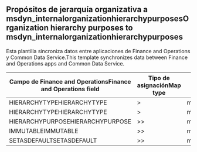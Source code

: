 ## <a name="organization-hierarchy-purposes-to-msdyn_internalorganizationhierarchypurposes"></a><span data-ttu-id="c2cdb-101">Propósitos de jerarquía organizativa a msdyn_internalorganizationhierarchypurposes</span><span class="sxs-lookup"><span data-stu-id="c2cdb-101">Organization hierarchy purposes to msdyn_internalorganizationhierarchypurposes</span></span>

<span data-ttu-id="c2cdb-102">Esta plantilla sincroniza datos entre aplicaciones de Finance and Operations y Common Data Service.</span><span class="sxs-lookup"><span data-stu-id="c2cdb-102">This template synchronizes data between Finance and Operations apps and Common Data Service.</span></span>

<span data-ttu-id="c2cdb-103">Campo de Finance and Operations</span><span class="sxs-lookup"><span data-stu-id="c2cdb-103">Finance and Operations field</span></span> | <span data-ttu-id="c2cdb-104">Tipo de asignación</span><span class="sxs-lookup"><span data-stu-id="c2cdb-104">Map type</span></span> | <span data-ttu-id="c2cdb-105">Otro campo de Dynamics 365</span><span class="sxs-lookup"><span data-stu-id="c2cdb-105">Other Dynamics 365 field</span></span> | <span data-ttu-id="c2cdb-106">Valor predeterminado</span><span class="sxs-lookup"><span data-stu-id="c2cdb-106">Default value</span></span>
---|---|---|---
<span data-ttu-id="c2cdb-107">HIERARCHYTYPE</span><span class="sxs-lookup"><span data-stu-id="c2cdb-107">HIERARCHYTYPE</span></span> | > | <span data-ttu-id="c2cdb-108">msdyn_hierarchypurposetypename</span><span class="sxs-lookup"><span data-stu-id="c2cdb-108">msdyn_hierarchypurposetypename</span></span> | 
<span data-ttu-id="c2cdb-109">HIERARCHYTYPE</span><span class="sxs-lookup"><span data-stu-id="c2cdb-109">HIERARCHYTYPE</span></span> | > | <span data-ttu-id="c2cdb-110">msdyn_hierarchytype.msdyn_name</span><span class="sxs-lookup"><span data-stu-id="c2cdb-110">msdyn_hierarchytype.msdyn_name</span></span> | 
<span data-ttu-id="c2cdb-111">HIERARCHYPURPOSE</span><span class="sxs-lookup"><span data-stu-id="c2cdb-111">HIERARCHYPURPOSE</span></span> | >> | <span data-ttu-id="c2cdb-112">msdyn_hierarchypurpose</span><span class="sxs-lookup"><span data-stu-id="c2cdb-112">msdyn_hierarchypurpose</span></span> | 
<span data-ttu-id="c2cdb-113">IMMUTABLE</span><span class="sxs-lookup"><span data-stu-id="c2cdb-113">IMMUTABLE</span></span> | >> | <span data-ttu-id="c2cdb-114">msdyn_immutable</span><span class="sxs-lookup"><span data-stu-id="c2cdb-114">msdyn_immutable</span></span> | 
<span data-ttu-id="c2cdb-115">SETASDEFAULT</span><span class="sxs-lookup"><span data-stu-id="c2cdb-115">SETASDEFAULT</span></span> | >> | <span data-ttu-id="c2cdb-116">msdyn_setasdefault</span><span class="sxs-lookup"><span data-stu-id="c2cdb-116">msdyn_setasdefault</span></span> | 
